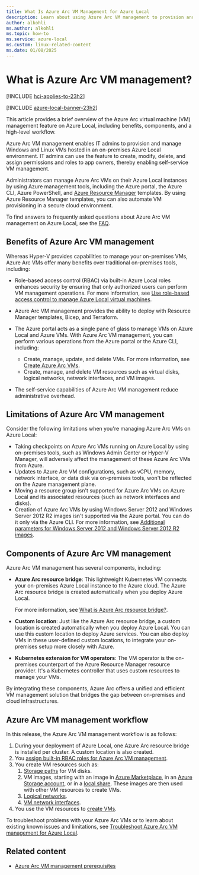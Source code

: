 ```yaml
---
title: What Is Azure Arc VM Management for Azure Local
description: Learn about using Azure Arc VM management to provision and manage on-premises Windows and Linux virtual machines (VMs) running on Azure Local.
author: alkohli
ms.author: alkohli
ms.topic: how-to
ms.service: azure-local
ms.custom: linux-related-content
ms.date: 01/08/2025
---
```


# What is Azure Arc VM management?

[!INCLUDE [hci-applies-to-23h2](../includes/hci-applies-to-23h2.md)]

[!INCLUDE [azure-local-banner-23h2](../includes/azure-local-banner-23h2.md)]

This article provides a brief overview of the Azure Arc virtual machine (VM) management feature on Azure Local, including benefits, components, and a high-level workflow.  

Azure Arc VM management enables IT admins to provision and manage Windows and Linux VMs hosted in an on-premises Azure Local environment. IT admins can use the feature to create, modify, delete, and assign permissions and roles to app owners, thereby enabling self-service VM management.

Administrators can manage Azure Arc VMs on their Azure Local instances by using Azure management tools, including the Azure portal, the Azure CLI, Azure PowerShell, and [Azure Resource Manager](/azure/azure-resource-manager/management/overview) templates. By using Azure Resource Manager templates, you can also automate VM provisioning in a secure cloud environment.

To find answers to frequently asked questions about Azure Arc VM management on Azure Local, see the [FAQ](./azure-arc-vms-faq.yml).

## Benefits of Azure Arc VM management

Whereas Hyper-V provides capabilities to manage your on-premises VMs, Azure Arc VMs offer many benefits over traditional on-premises tools, including:

- Role-based access control (RBAC) via built-in Azure Local roles enhances security by ensuring that only authorized users can perform VM management operations. For more information, see [Use role-based access control to manage Azure Local virtual machines](./assign-vm-rbac-roles.md).
- Azure Arc VM management provides the ability to deploy with Resource Manager templates, Bicep, and Terraform.
- The Azure portal acts as a single pane of glass to manage VMs on Azure Local and Azure VMs. With Azure Arc VM management, you can perform various operations from the Azure portal or the Azure CLI, including:

  - Create, manage, update, and delete VMs. For more information, see [Create Azure Arc VMs](./create-arc-virtual-machines.md).
  - Create, manage, and delete VM resources such as virtual disks, logical networks, network interfaces, and VM images.

- The self-service capabilities of Azure Arc VM management reduce administrative overhead.

## Limitations of Azure Arc VM management

Consider the following limitations when you're managing Azure Arc VMs on Azure Local:

- Taking checkpoints on Azure Arc VMs running on Azure Local by using on-premises tools, such as Windows Admin Center or Hyper-V Manager, will adversely affect the management of these Azure Arc VMs from Azure.
- Updates to Azure Arc VM configurations, such as vCPU, memory, network interface, or data disk via on-premises tools, won't be reflected on the Azure management plane.
- Moving a resource group isn't supported for Azure Arc VMs on Azure Local and its associated resources (such as network interfaces and disks).
- Creation of Azure Arc VMs by using Windows Server 2012 and Windows Server 2012 R2 images isn't supported via the Azure portal. You can do it only via the Azure CLI. For more information, see [Additional parameters for Windows Server 2012 and Windows Server 2012 R2 images](./create-arc-virtual-machines.md#additional-parameters-for-windows-server-2012-and-windows-server-2012-r2-images).  

## Components of Azure Arc VM management

Azure Arc VM management has several components, including:

- **Azure Arc resource bridge**: This lightweight Kubernetes VM connects your on-premises Azure Local instance to the Azure cloud. The Azure Arc resource bridge is created automatically when you deploy Azure Local.

    For more information, see [What is Azure Arc resource bridge?](/azure/azure-arc/resource-bridge/overview).

- **Custom location**: Just like the Azure Arc resource bridge, a custom location is created automatically when you deploy Azure Local. You can use this custom location to deploy Azure services. You can also deploy VMs in these user-defined custom locations, to integrate your on-premises setup more closely with Azure.

- **Kubernetes extension for VM operators**: The VM operator is the on-premises counterpart of the Azure Resource Manager resource provider. It's a Kubernetes controller that uses custom resources to manage your VMs.

By integrating these components, Azure Arc offers a unified and efficient VM management solution that bridges the gap between on-premises and cloud infrastructures.

## Azure Arc VM management workflow

In this release, the Azure Arc VM management workflow is as follows:

1. During your deployment of Azure Local, one Azure Arc resource bridge is installed per cluster. A custom location is also created.
1. You [assign built-in RBAC roles for Azure Arc VM management](./assign-vm-rbac-roles.md).
1. You create VM resources such as:
    1. [Storage paths](./create-storage-path.md) for VM disks.
    1. VM images, starting with an image in [Azure Marketplace](./virtual-machine-image-azure-marketplace.md), in an [Azure Storage account](./virtual-machine-image-storage-account.md), or in a [local share](./virtual-machine-image-local-share.md). These images are then used with other VM resources to create VMs.
    1. [Logical networks](./create-virtual-networks.md).  
    1. [VM network interfaces](./create-network-interfaces.md).
1. You use the VM resources to [create VMs](./create-arc-virtual-machines.md).

To troubleshoot problems with your Azure Arc VMs or to learn about existing known issues and limitations, see [Troubleshoot Azure Arc VM management for Azure Local](troubleshoot-arc-enabled-vms.md).

## Related content

- [Azure Arc VM management prerequisites](azure-arc-vm-management-prerequisites.md)
